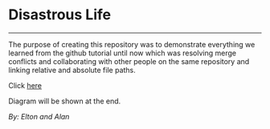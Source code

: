 # Disastrous Life
---
The purpose of creating this repository was to demonstrate everything we learned from the github tutorial until now which was resolving merge conflicts and collaborating with other people on the same repository and linking relative and absolute file paths.

Click [here](situations/candy-store.md)

Diagram will be shown at the end.

*By: Elton and Alan*
